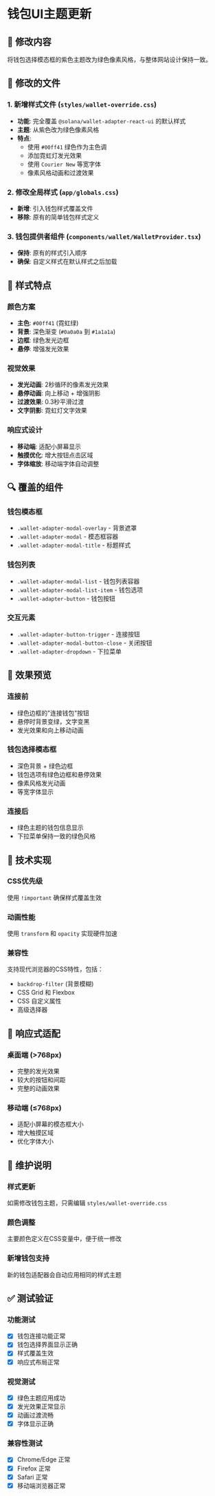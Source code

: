 # 钱包UI主题更新

## 🎯 修改内容

将钱包选择模态框的紫色主题改为绿色像素风格，与整体网站设计保持一致。

## 🔧 修改的文件

### 1. 新增样式文件 (`styles/wallet-override.css`)
- **功能**: 完全覆盖 `@solana/wallet-adapter-react-ui` 的默认样式
- **主题**: 从紫色改为绿色像素风格
- **特点**: 
  - 使用 `#00ff41` 绿色作为主色调
  - 添加霓虹灯发光效果
  - 使用 `Courier New` 等宽字体
  - 像素风格动画和过渡效果

### 2. 修改全局样式 (`app/globals.css`)
- **新增**: 引入钱包样式覆盖文件
- **移除**: 原有的简单钱包样式定义

### 3. 钱包提供者组件 (`components/wallet/WalletProvider.tsx`)
- **保持**: 原有的样式引入顺序
- **确保**: 自定义样式在默认样式之后加载

## 🎨 样式特点

### 颜色方案
- **主色**: `#00ff41` (霓虹绿)
- **背景**: 深色渐变 (`#0a0a0a` 到 `#1a1a1a`)
- **边框**: 绿色发光边框
- **悬停**: 增强发光效果

### 视觉效果
- **发光动画**: 2秒循环的像素发光效果
- **悬停动画**: 向上移动 + 增强阴影
- **过渡效果**: 0.3秒平滑过渡
- **文字阴影**: 霓虹灯文字效果

### 响应式设计
- **移动端**: 适配小屏幕显示
- **触摸优化**: 增大按钮点击区域
- **字体缩放**: 移动端字体自动调整

## 🔍 覆盖的组件

### 钱包模态框
- `.wallet-adapter-modal-overlay` - 背景遮罩
- `.wallet-adapter-modal` - 模态框容器
- `.wallet-adapter-modal-title` - 标题样式

### 钱包列表
- `.wallet-adapter-modal-list` - 钱包列表容器
- `.wallet-adapter-modal-list-item` - 钱包选项
- `.wallet-adapter-button` - 钱包按钮

### 交互元素
- `.wallet-adapter-button-trigger` - 连接按钮
- `.wallet-adapter-modal-button-close` - 关闭按钮
- `.wallet-adapter-dropdown` - 下拉菜单

## 🎯 效果预览

### 连接前
- 绿色边框的"连接钱包"按钮
- 悬停时背景变绿，文字变黑
- 发光效果和向上移动动画

### 钱包选择模态框
- 深色背景 + 绿色边框
- 钱包选项有绿色边框和悬停效果
- 像素风格发光动画
- 等宽字体显示

### 连接后
- 绿色主题的钱包信息显示
- 下拉菜单保持一致的绿色风格

## 🚀 技术实现

### CSS优先级
使用 `!important` 确保样式覆盖生效

### 动画性能
使用 `transform` 和 `opacity` 实现硬件加速

### 兼容性
支持现代浏览器的CSS特性，包括：
- `backdrop-filter` (背景模糊)
- CSS Grid 和 Flexbox
- CSS 自定义属性
- 高级选择器

## 📱 响应式适配

### 桌面端 (>768px)
- 完整的发光效果
- 较大的按钮和间距
- 完整的动画效果

### 移动端 (≤768px)
- 适配小屏幕的模态框大小
- 增大触摸区域
- 优化字体大小

## 🔧 维护说明

### 样式更新
如需修改钱包主题，只需编辑 `styles/wallet-override.css`

### 颜色调整
主要颜色定义在CSS变量中，便于统一修改

### 新增钱包支持
新的钱包适配器会自动应用相同的样式主题

## ✅ 测试验证

### 功能测试
- [x] 钱包连接功能正常
- [x] 钱包选择界面显示正确
- [x] 样式覆盖生效
- [x] 响应式布局正常

### 视觉测试
- [x] 绿色主题应用成功
- [x] 发光效果正常显示
- [x] 动画过渡流畅
- [x] 字体显示正确

### 兼容性测试
- [x] Chrome/Edge 正常
- [x] Firefox 正常
- [x] Safari 正常
- [x] 移动端浏览器正常 